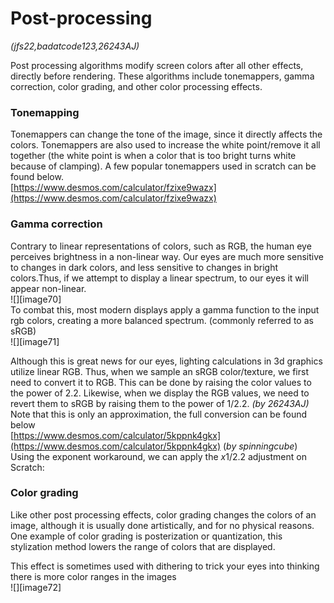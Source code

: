 # Post-processing
*(jfs22,badatcode123,26243AJ)*

Post processing algorithms modify screen colors after all other effects, directly before rendering. These algorithms include tonemappers, gamma correction, color grading, and other color processing effects.

### Tonemapping

Tonemappers can change the tone of the image, since it directly affects the colors. Tonemappers are also used to increase the white point/remove it all together (the white point is when a color that is too bright turns white because of clamping). A few popular tonemappers used in scratch can be found below.  
[https://www.desmos.com/calculator/fzixe9wazx](https://www.desmos.com/calculator/fzixe9wazx)

### Gamma correction

Contrary to linear representations of colors, such as RGB, the human eye perceives brightness in a non-linear way. Our eyes are much more sensitive to changes in dark colors, and less sensitive to changes in bright colors.Thus, if we attempt to display a linear spectrum, to our eyes it will appear non-linear.   
![][image70]  
To combat this, most modern displays apply a gamma function to the input rgb colors, creating a more balanced spectrum. (commonly referred to as sRGB)  
![][image71]

Although this is great news for our eyes, lighting calculations in 3d graphics utilize linear RGB. Thus, when we sample an sRGB color/texture, we first need to convert it to RGB. This can be done by raising the color values to the power of 2.2. Likewise, when we display the RGB values, we need to revert them to sRGB by raising them to the power of 1/2.2. *(by 26243AJ)*  
Note that this is only an approximation, the full conversion can be found below  
[https://www.desmos.com/calculator/5kppnk4gkx](https://www.desmos.com/calculator/5kppnk4gkx) (*by spinningcube*)  
Using the exponent workaround, we can apply the *x*1/2.2 adjustment on Scratch:

### Color grading

Like other post processing effects, color grading changes the colors of an image, although it is usually done artistically, and for no physical reasons. One example of color grading is posterization or quantization, this stylization method lowers the range of colors that are displayed. 

This effect is sometimes used with dithering to trick your eyes into thinking there is more color ranges in the images   
![][image72]